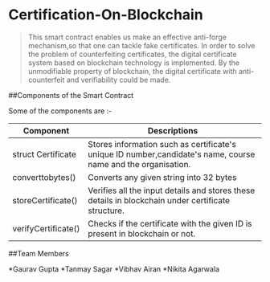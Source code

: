 # Certification-On-Blockchain
>This smart contract enables us make an effective anti-forge mechanism,so that one can tackle fake certificates. In order to solve the problem of counterfeiting certificates, the digital certificate system based on blockchain technology is implemented. By the unmodifiable property of blockchain, the digital certificate with anti-counterfeit and verifiability could be made. 

##Components of the Smart Contract

Some of the components are :-

| Component| Descriptions |
| ----------- | ----------- |
| struct Certificate | Stores information such as certificate's  unique ID number,candidate's name, course name and the organisation. |
| converttobytes() | Converts any given string into 32 bytes |
| storeCertificate() | Verifies all the input details and stores these details in blockchain under certificate structure. |
| verifyCertificate() | Checks if the certificate with the given ID is present in blockchain or not. |

##Team Members

*Gaurav Gupta
*Tanmay Sagar
*Vibhav Airan
*Nikita Agarwala
